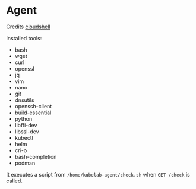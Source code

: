 # Agent

Credits [cloudshell](https://github.com/zephinzer/cloudshell)

Installed tools:

- bash
- wget
- curl
- openssl
- jq
- vim
- nano
- git
- dnsutils
- openssh-client
- build-essential
- python
- libffi-dev
- libssl-dev
- kubectl
- helm
- cri-o
- bash-completion
- podman

It executes a script from `/home/kubelab-agent/check.sh` when `GET /check` is called.
